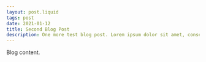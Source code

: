 ```yaml
---
layout: post.liquid
tags: post
date: 2021-01-12
title: Second Blog Post
description: One more test blog post. Lorem ipsum dolor sit amet, consectetur adipiscing elit, sed do eiusmod tempor incididunt ut labore et dolore magna aliqua.
---
```


Blog content.
